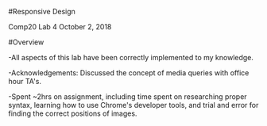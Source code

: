 #Responsive Design

Comp20 Lab 4
October 2, 2018

#Overview

-All aspects of this lab have been correctly implemented to my knowledge.

-Acknowledgements: Discussed the concept of media queries with office hour TA's.

-Spent ~2hrs on assignment, including time spent on researching proper syntax, learning how to use Chrome's developer tools, and trial and error for finding the correct positions of images.